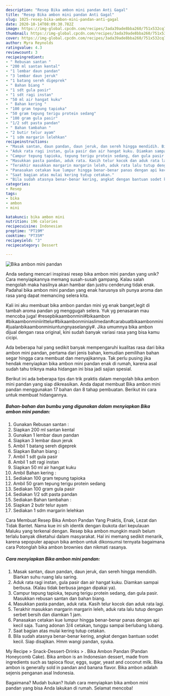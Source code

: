```yaml
---
description: "Resep Bika ambon mini pandan Anti Gagal"
title: "Resep Bika ambon mini pandan Anti Gagal"
slug: 1025-resep-bika-ambon-mini-pandan-anti-gagal
date: 2020-10-14T08:09:30.782Z
image: https://img-global.cpcdn.com/recipes/3ada39ade8bba260/751x532cq70/bika-ambon-mini-pandan-foto-resep-utama.jpg
thumbnail: https://img-global.cpcdn.com/recipes/3ada39ade8bba260/751x532cq70/bika-ambon-mini-pandan-foto-resep-utama.jpg
cover: https://img-global.cpcdn.com/recipes/3ada39ade8bba260/751x532cq70/bika-ambon-mini-pandan-foto-resep-utama.jpg
author: Myra Reynolds
ratingvalue: 4.3
reviewcount: 3
recipeingredient:
- " Rebusan santan "
- "200 ml santan kental"
- "1 lembar daun pandan"
- "3 lembar daun jeruk"
- "1 batang sereh digeprek"
- " Bahan biang "
- "1 sdt gula pasir"
- "1 sdt ragi instan"
- "50 ml air hangat kuku"
- " Bahan kering "
- "100 gram tepung tapioka"
- "50 gram tepung terigu protein sedang"
- "100 gram gula pasir"
- "1/2 sdt pasta pandan"
- " Bahan tambahan "
- "2 butir telur ayam"
- "1 sdm margarin lelehkan"
recipeinstructions:
- "Masak santan, daun pandan, daun jeruk, dan sereh hingga mendidih. Biarkan suhu ruang lalu saring."
- "Aduk rata ragi instan, gula pasir dan air hangat kuku. Diamkan sampai berbusa. (Kalau tidak berbusa jangan dipakai ya)."
- "Campur tepung tapioka, tepung terigu protein sedang, dan gula pasir. Masukkan rebusan santan dan bahan biang."
- "Masukkan pasta pandan, aduk rata. Kasih telur kocok dan aduk rata lagi."
- "Terakhir masukkan margarin margarin leleh, aduk rata lalu tutup dengan serbet bersih dan diamkan 1 jam."
- "Panasakan cetakan kue lumpur hingga benar-benar panas dengan api kecil saja. Tuang adonan 3/4 cetakan, tunggu sampai berlubang lubang."
- "Saat bagian atas mulai kering tutup cetakan."
- "Bila sudah atasnya benar-benar kering, angkat dengan bantuan sodet kecil. Siap disajikan. Hmm wangi pandan, syuka."
categories:
- Resep
tags:
- bika
- ambon
- mini

katakunci: bika ambon mini 
nutrition: 196 calories
recipecuisine: Indonesian
preptime: "PT19M"
cooktime: "PT35M"
recipeyield: "3"
recipecategory: Dessert

---
```



![Bika ambon mini pandan](https://img-global.cpcdn.com/recipes/3ada39ade8bba260/751x532cq70/bika-ambon-mini-pandan-foto-resep-utama.jpg)

Anda sedang mencari inspirasi resep bika ambon mini pandan yang unik? Cara menyiapkannya memang susah-susah gampang. Kalau salah mengolah maka hasilnya akan hambar dan justru cenderung tidak enak. Padahal bika ambon mini pandan yang enak harusnya sih punya aroma dan rasa yang dapat memancing selera kita.

Kali ini aku membuat bika ambon pandan mini yg enak banget,legit di tambah aroma pandan yg menggugah selera. Yuk yg penasaran mau mencoba juga!  #resepbikaambonmini#bikaambon #bikaambonminiirittelur#bikaambonminiaslimedan#carabuatbikaambonmini#jualanbikaambonminiuntungnyaselangiy#. Jika umumnya bika ambon dijual dengan rasa original, kini sudah banyak variasi rasa yang bisa kamu cicipi.

Ada beberapa hal yang sedikit banyak mempengaruhi kualitas rasa dari bika ambon mini pandan, pertama dari jenis bahan, kemudian pemilihan bahan segar hingga cara membuat dan menyajikannya. Tak perlu pusing jika hendak menyiapkan bika ambon mini pandan enak di rumah, karena asal sudah tahu triknya maka hidangan ini bisa jadi sajian spesial.


Berikut ini ada beberapa tips dan trik praktis dalam mengolah bika ambon mini pandan yang siap dikreasikan. Anda dapat membuat Bika ambon mini pandan menggunakan 17 bahan dan 8 tahap pembuatan. Berikut ini cara untuk membuat hidangannya.

<!--inarticleads1-->

##### Bahan-bahan dan bumbu yang digunakan dalam menyiapkan Bika ambon mini pandan:

1. Gunakan  Rebusan santan :
1. Siapkan 200 ml santan kental
1. Gunakan 1 lembar daun pandan
1. Siapkan 3 lembar daun jeruk
1. Ambil 1 batang sereh digeprek
1. Siapkan  Bahan biang :
1. Ambil 1 sdt gula pasir
1. Ambil 1 sdt ragi instan
1. Siapkan 50 ml air hangat kuku
1. Ambil  Bahan kering :
1. Sediakan 100 gram tepung tapioka
1. Ambil 50 gram tepung terigu protein sedang
1. Sediakan 100 gram gula pasir
1. Sediakan 1/2 sdt pasta pandan
1. Sediakan  Bahan tambahan :
1. Siapkan 2 butir telur ayam
1. Sediakan 1 sdm margarin lelehkan


Cara Membuat Resep Bika Ambon Pandan Yang Praktis, Enak, Lezat dan Tidak Bantet. Nama kue ini sih identik dengan ibukota dari kepulauan Maluku yang terkenal dengan. Resep bika ambon mungkin masih belum terlalu banyak diketahui dalam masyarakat. Hal ini memang sedikit menarik, karena sepopuler apapun bika ambon untuk dikonsumsi ternyata bagaimana cara Potonglah bika ambon brownies dan nikmati rasanya. 

<!--inarticleads2-->

##### Cara menyiapkan Bika ambon mini pandan:

1. Masak santan, daun pandan, daun jeruk, dan sereh hingga mendidih. Biarkan suhu ruang lalu saring.
1. Aduk rata ragi instan, gula pasir dan air hangat kuku. Diamkan sampai berbusa. (Kalau tidak berbusa jangan dipakai ya).
1. Campur tepung tapioka, tepung terigu protein sedang, dan gula pasir. Masukkan rebusan santan dan bahan biang.
1. Masukkan pasta pandan, aduk rata. Kasih telur kocok dan aduk rata lagi.
1. Terakhir masukkan margarin margarin leleh, aduk rata lalu tutup dengan serbet bersih dan diamkan 1 jam.
1. Panasakan cetakan kue lumpur hingga benar-benar panas dengan api kecil saja. Tuang adonan 3/4 cetakan, tunggu sampai berlubang lubang.
1. Saat bagian atas mulai kering tutup cetakan.
1. Bila sudah atasnya benar-benar kering, angkat dengan bantuan sodet kecil. Siap disajikan. Hmm wangi pandan, syuka.


My Recipe‎ &gt; ‎Snack-Dessert-Drinks‎ &gt; ‎. Bika Ambon Pandan (Pandan Honeycomb Cake). Bika ambon is an Indonesian dessert, made from ingredients such as tapioca flour, eggs, sugar, yeast and coconut milk. Bika ambon is generally sold in pandan and banana flavor. Bika ambon adalah sejenis penganan asal Indonesia. 

Bagaimana? Mudah bukan? Itulah cara menyiapkan bika ambon mini pandan yang bisa Anda lakukan di rumah. Selamat mencoba!
